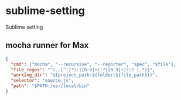 # sublime-setting
Sublime setting


## mocha runner for Max

```json
{
  "cmd": ["mocha", "--recursive", "--reporter", "spec", "$file"],
  "file_regex": "^(..[^:]*):([0-9]+):?([0-9]+)?:? (.*)$",
  "working_dir": "${project_path:${folder:${file_path}}}",
  "selector": "source.js",
  "path": "$PATH:/usr/local/bin"
}
```
